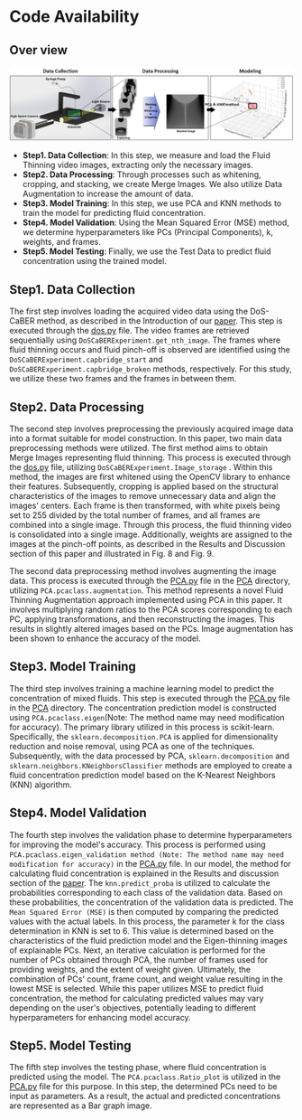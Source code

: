 # Code Availability



## Over view
<img src="./mcplexpt/Figure/Readme_figure1.png" width="1100" />

* **Step1. Data Collection**: In this step, we measure and load the Fluid Thinning video images, extracting only the necessary images.
* **Step2. Data Processing**: Through processes such as whitening, cropping, and stacking, we create Merge Images. We also utilize Data Augmentation to increase the amount of data.
* **Step3. Model Training**: In this step, we use PCA and KNN methods to train the model for predicting fluid concentration.
* **Step4. Model Validation**: Using the Mean Squared Error (MSE) method, we determine hyperparameters like PCs (Principal Components), k, weights, and frames.
* **Step5. Model Testing**: Finally, we use the Test Data to predict fluid concentration using the trained model.


## Step1. Data Collection
The first step involves loading the acquired video data using the DoS-CaBER method, as described in the Introduction of our [paper](https://epicgit.snu.ac.kr/ttackpool/paper_minhyuckim_eigen_thinning/-/blob/main/sn-article.pdf). This step is executed through the [dos.py](https://epicgit.snu.ac.kr/ttackpool/code-availability/-/blob/main/mcplexpt/caber/dos/dos.py) file. The video frames are retrieved sequentially using `DoSCaBERExperiment.get_nth_image`. The frames where fluid thinning occurs and fluid pinch-off is observed are identified using the `DoSCaBERExperiment.capbridge_start` and `DoSCaBERExperiment.capbridge_broken` methods, respectively. For this study, we utilize these two frames and the frames in between them.


## Step2. Data Processing
The second step involves preprocessing the previously acquired image data into a format suitable for model construction. In this paper, two main data preprocessing methods were utilized. The first method aims to obtain Merge Images representing fluid thinning. This process is executed through the [dos.py](https://epicgit.snu.ac.kr/ttackpool/code-availability/-/blob/main/mcplexpt/caber/dos/dos.py) file, utilizing `DoSCaBERExperiment.Image_storage` . Within this method, the images are first whitened using the OpenCV library to enhance their features. Subsequently, cropping is applied based on the structural characteristics of the images to remove unnecessary data and align the images' centers. Each frame is then transformed, with white pixels being set to 255 divided by the total number of frames, and all frames are combined into a single image. Through this process, the fluid thinning video is consolidated into a single image. Additionally, weights are assigned to the images at the pinch-off points, as described in the Results and Discussion section of this paper and illustrated in Fig. 8 and Fig. 9.

The second data preprocessing method involves augmenting the image data. This process is executed through the [PCA.py](https://epicgit.snu.ac.kr/ttackpool/code-availability/-/blob/main/mcplexpt/caber/PCA/PCA.py) file in the [PCA]((https://epicgit.snu.ac.kr/ttackpool/code-availability.git)) directory, utilizing `PCA.pcaclass.augmentation`. This method represents a novel Fluid Thinning Augmentation approach implemented using PCA in this paper. It involves multiplying random ratios to the PCA scores corresponding to each PC, applying transformations, and then reconstructing the images. This results in slightly altered images based on the PCs. Image augmentation has been shown to enhance the accuracy of the model.

## Step3. Model Training
The third step involves training a machine learning model to predict the concentration of mixed fluids. This step is executed through the [PCA.py](https://epicgit.snu.ac.kr/ttackpool/code-availability/-/blob/main/mcplexpt/caber/PCA/PCA.py) file in the [PCA]((https://epicgit.snu.ac.kr/ttackpool/code-availability.git)) directory. The concentration prediction model is constructed using `PCA.pcaclass.eigen`(Note: The method name may need modification for accuracy). The primary library utilized in this process is scikit-learn. Specifically, the `sklearn.decomposition.PCA` is applied for dimensionality reduction and noise removal, using PCA as one of the techniques. Subsequently, with the data processed by PCA, `sklearn.decomposition` and `sklearn.neighbors.KNeighborsClassifier` methods are employed to create a fluid concentration prediction model based on the K-Nearest Neighbors (KNN) algorithm.


## Step4. Model Validation
The fourth step involves the validation phase to determine hyperparameters for improving the model's accuracy. This process is performed using `PCA.pcaclass.eigen_validation method (Note: The method name may need modification for accuracy)` in the [PCA.py](https://epicgit.snu.ac.kr/ttackpool/code-availability/-/blob/main/mcplexpt/caber/PCA/PCA.py) file. In our model, the method for calculating fluid concentration is explained in the Results and discussion section of the [paper](https://epicgit.snu.ac.kr/ttackpool/paper_minhyuckim_eigen_thinning/-/blob/main/sn-article.pdf). The `knn.predict_proba` is utilized to calculate the probabilities corresponding to each class of the validation data. Based on these probabilities, the concentration of the validation data is predicted. The `Mean Squared Error (MSE)` is then computed by comparing the predicted values with the actual labels. In this process, the parameter k for the class determination in KNN is set to 6. This value is determined based on the characteristics of the fluid prediction model and the Eigen-thinning images of explainable PCs.
Next, an iterative calculation is performed for the number of PCs obtained through PCA, the number of frames used for providing weights, and the extent of weight given. Ultimately, the combination of PCs' count, frame count, and weight value resulting in the lowest MSE is selected. While this paper utilizes MSE to predict fluid concentration, the method for calculating predicted values may vary depending on the user's objectives, potentially leading to different hyperparameters for enhancing model accuracy.


## Step5. Model Testing
The fifth step involves the testing phase, where fluid concentration is predicted using the model. The `PCA.pcaclass.Ratio_plot` is utilized in the [PCA.py](https://epicgit.snu.ac.kr/ttackpool/code-availability/-/blob/main/mcplexpt/caber/PCA/PCA.py) file for this purpose. In this step, the determined PCs need to be input as parameters. As a result, the actual and predicted concentrations are represented as a Bar graph image.


